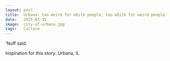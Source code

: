 ```yaml
---
layout: post
title:  Urbana: too weird for white people, too white for weird people
date:   2025-03-31
image:  city-of-urbana.jpg
tags:   Culture
---
```


'Nuff said.

Inspiration for this story: Urbana, IL